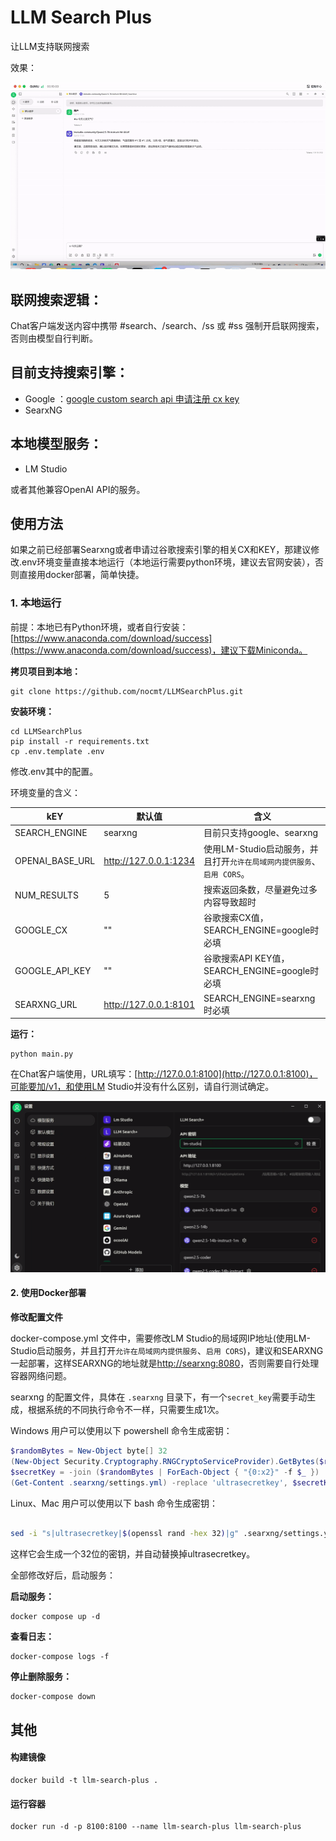 # LLM Search Plus

让LLM支持联网搜索

效果：

![演示](./演示.gif)

## 联网搜索逻辑：

Chat客户端发送内容中携带 #search、/search、/ss 或 #ss 强制开启联网搜索，否则由模型自行判断。

## 目前支持搜索引擎：

- Google ：[google custom search api 申请注册 cx key](https://blog.csdn.net/whatday/article/details/113750998)
- SearxNG

## 本地模型服务：

- LM Studio

或者其他兼容OpenAI API的服务。

## 使用方法


如果之前已经部署Searxng或者申请过谷歌搜索引擎的相关CX和KEY，那建议修改.env环境变量直接本地运行（本地运行需要python环境，建议去官网安装），否则直接用docker部署，简单快捷。


### 1. 本地运行

前提：本地已有Python环境，或者自行安装：[https://www.anaconda.com/download/success](https://www.anaconda.com/download/success)，建议下载Miniconda。

**拷贝项目到本地：**

    git clone https://github.com/nocmt/LLMSearchPlus.git

**安装环境：**

    cd LLMSearchPlus
    pip install -r requirements.txt
    cp .env.template .env

修改.env其中的配置。

环境变量的含义：

|  kEY   | 默认值  | 含义  |
|  ----  | ----  | ----  |
| SEARCH_ENGINE  | searxng |目前只支持google、searxng  |
| OPENAI_BASE_URL  | http://127.0.0.1:1234 | 使用LM-Studio启动服务，并且打开`允许在局域网内提供服务`、`启用 CORS`。  |
| NUM_RESULTS  | 5 |搜索返回条数，尽量避免过多内容导致超时  |
| GOOGLE_CX  | "" |谷歌搜索CX值，SEARCH_ENGINE=google时必填  |
| GOOGLE_API_KEY  | "" |谷歌搜索API KEY值，SEARCH_ENGINE=google时必填  |
| SEARXNG_URL  | http://127.0.0.1:8101 |SEARCH_ENGINE=searxng时必填  |


**运行：**

    python main.py


在Chat客户端使用，URL填写：[http://127.0.0.1:8100](http://127.0.0.1:8100)，可能要加/v1，和使用LM Studio并没有什么区别，请自行测试确定。


![配置](配置.png)



#### 2. 使用Docker部署

**修改配置文件**

docker-compose.yml 文件中，需要修改LM Studio的局域网IP地址(使用LM-Studio启动服务，并且打开`允许在局域网内提供服务`、`启用 CORS`)，建议和SEARXNG一起部署，这样SEARXNG的地址就是[http://searxng:8080](http://searxng:8080)，否则需要自行处理容器网络问题。


searxng 的配置文件，具体在 `.searxng` 目录下，有一个`secret_key`需要手动生成，根据系统的不同执行命令不一样，只需要生成1次。


Windows 用户可以使用以下 powershell 命令生成密钥：


```powershell
$randomBytes = New-Object byte[] 32
(New-Object Security.Cryptography.RNGCryptoServiceProvider).GetBytes($randomBytes)
$secretKey = -join ($randomBytes | ForEach-Object { "{0:x2}" -f $_ })
(Get-Content .searxng/settings.yml) -replace 'ultrasecretkey', $secretKey | Set-Content .searxng/settings.yml
```

Linux、Mac 用户可以使用以下 bash 命令生成密钥：

```bash

sed -i "s|ultrasecretkey|$(openssl rand -hex 32)|g" .searxng/settings.yml

```


这样它会生成一个32位的密钥，并自动替换掉ultrasecretkey。


全部修改好后，启动服务：


**启动服务：**

    docker compose up -d


**查看日志：**

    docker-compose logs -f

**停止删除服务：**

    docker-compose down


## 其他

#### 构建镜像

    docker build -t llm-search-plus .

#### 运行容器

    docker run -d -p 8100:8100 --name llm-search-plus llm-search-plus
